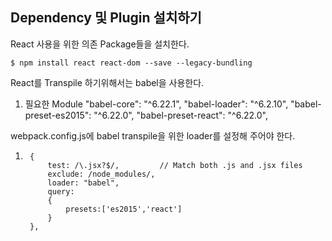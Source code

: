 ## Dependency 및 Plugin 설치하기

React 사용을 위한 의존 Package들을 설치한다.
~~~
$ npm install react react-dom --save --legacy-bundling
~~~

React를 Transpile 하기위해서는 babel을 사용한다.

1) 필요한 Module
    "babel-core": "^6.22.1",
    "babel-loader": "^6.2.10",
    "babel-preset-es2015": "^6.22.0",
    "babel-preset-react": "^6.22.0",

webpack.config.js에 babel transpile을 위한 loader를 설정해 주어야 한다. 

1) 
        { 
            test: /\.jsx?$/,         // Match both .js and .jsx files
            exclude: /node_modules/, 
            loader: "babel",
            query:
            {
                presets:['es2015','react']
            }
        },
